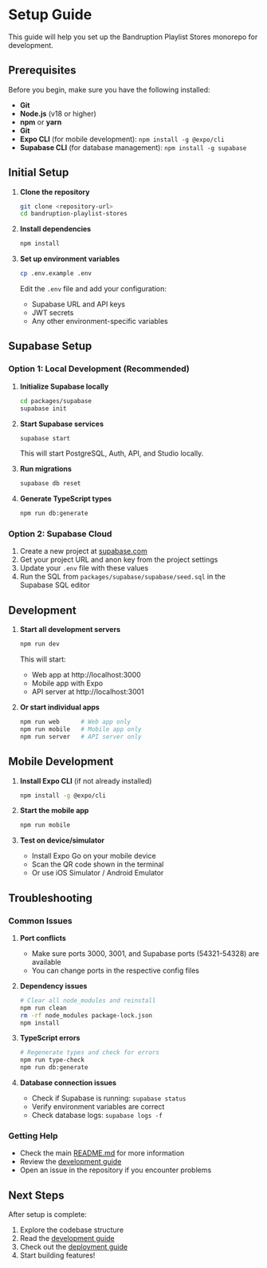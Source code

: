 # Setup Guide

This guide will help you set up the Bandruption Playlist Stores monorepo for development.

## Prerequisites

Before you begin, make sure you have the following installed:

- **Git**
- **Node.js** (v18 or higher)
- **npm** or **yarn**
- **Git**
- **Expo CLI** (for mobile development): `npm install -g @expo/cli`
- **Supabase CLI** (for database management): `npm install -g supabase`

## Initial Setup

1. **Clone the repository**
   ```bash
   git clone <repository-url>
   cd bandruption-playlist-stores
   ```

2. **Install dependencies**
   ```bash
   npm install
   ```

3. **Set up environment variables**
   ```bash
   cp .env.example .env
   ```
   
   Edit the `.env` file and add your configuration:
   - Supabase URL and API keys
   - JWT secrets
   - Any other environment-specific variables

## Supabase Setup

### Option 1: Local Development (Recommended)

1. **Initialize Supabase locally**
   ```bash
   cd packages/supabase
   supabase init
   ```

2. **Start Supabase services**
   ```bash
   supabase start
   ```
   This will start PostgreSQL, Auth, API, and Studio locally.

3. **Run migrations**
   ```bash
   supabase db reset
   ```

4. **Generate TypeScript types**
   ```bash
   npm run db:generate
   ```

### Option 2: Supabase Cloud

1. Create a new project at [supabase.com](https://supabase.com)
2. Get your project URL and anon key from the project settings
3. Update your `.env` file with these values
4. Run the SQL from `packages/supabase/supabase/seed.sql` in the Supabase SQL editor

## Development

1. **Start all development servers**
   ```bash
   npm run dev
   ```
   
   This will start:
   - Web app at http://localhost:3000
   - Mobile app with Expo
   - API server at http://localhost:3001

2. **Or start individual apps**
   ```bash
   npm run web      # Web app only
   npm run mobile   # Mobile app only
   npm run server   # API server only
   ```

## Mobile Development

1. **Install Expo CLI** (if not already installed)
   ```bash
   npm install -g @expo/cli
   ```

2. **Start the mobile app**
   ```bash
   npm run mobile
   ```

3. **Test on device/simulator**
   - Install Expo Go on your mobile device
   - Scan the QR code shown in the terminal
   - Or use iOS Simulator / Android Emulator

## Troubleshooting

### Common Issues

1. **Port conflicts**
   - Make sure ports 3000, 3001, and Supabase ports (54321-54328) are available
   - You can change ports in the respective config files

2. **Dependency issues**
   ```bash
   # Clear all node_modules and reinstall
   npm run clean
   rm -rf node_modules package-lock.json
   npm install
   ```

3. **TypeScript errors**
   ```bash
   # Regenerate types and check for errors
   npm run type-check
   npm run db:generate
   ```

4. **Database connection issues**
   - Check if Supabase is running: `supabase status`
   - Verify environment variables are correct
   - Check database logs: `supabase logs -f`

### Getting Help

- Check the main [README.md](../README.md) for more information
- Review the [development guide](./development.md)
- Open an issue in the repository if you encounter problems

## Next Steps

After setup is complete:

1. Explore the codebase structure
2. Read the [development guide](./development.md)
3. Check out the [deployment guide](./deployment.md)
4. Start building features! 